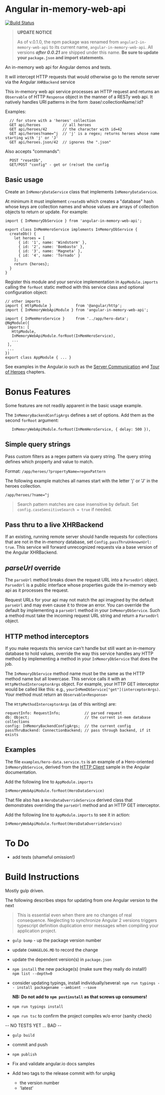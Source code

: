 # Angular in-memory-web-api
[![Build Status][travis-badge]][travis-badge-url]

>**UPDATE NOTICE**
>
>As of v.0.1.0, the npm package was renamed from `angular2-in-memory-web-api` to its current name,
`angular-in-memory-web-api`. All versions ***after 0.0.21*** are shipped under this name.
**Be sure to update your `package.json` and import statements**.

An in-memory web api for Angular demos and tests.

It will intercept HTTP requests that would otherwise go to the remote server
via the Angular `XHRBackend` service

This in-memory web api service processes an HTTP request and 
returns an `Observable` of HTTP `Response` object
in the manner of a RESTy web api.
It natively handles URI patterns in the form :base/:collectionName/:id?

Examples:
```
  // for store with a 'heroes' collection
  GET api/heroes          // all heroes
  GET api/heroes/42       // the character with id=42
  GET api/heroes?name=^j  // 'j' is a regex; returns heroes whose name starting with 'j' or 'J'
  GET api/heroes.json/42  // ignores the ".json"
```
Also accepts
  "commands":
  ```
    POST "resetDb",
    GET/POST "config" - get or (re)set the config
  ```

## Basic usage
Create an `InMemoryDataService` class that implements `InMemoryDataService`.

At minimum it must implement `createDb` which 
creates a "database" hash whose keys are collection names
and whose values are arrays of collection objects to return or update.
For example:
```
import { InMemoryDbService } from 'angular-in-memory-web-api';

export class InMemHeroService implements InMemoryDbService {
  createDb() {
    let heroes = [
      { id: '1', name: 'Windstorm' },
      { id: '2', name: 'Bombasto' },
      { id: '3', name: 'Magneta' },
      { id: '4', name: 'Tornado' }
    ];
    return {heroes};
  }
}
```

Register this module and your service implementation in `AppModule.imports`
calling the `forRoot` static method with this service class and optional configuration object:
```
// other imports
import { HttpModule }           from '@angular/http';
import { InMemoryWebApiModule } from 'angular-in-memory-web-api';

import { InMemHeroService }     from '../app/hero-data';
@NgModule({
 imports: [
   HttpModule,
   InMemoryWebApiModule.forRoot(InMemHeroService),
   ...
 ],
 ...
})
export class AppModule { ... }
```

See examples in the Angular.io such as the
[Server Communication](https://angular.io/docs/ts/latest/guide/server-communication.html) and
[Tour of Heroes](https://angular.io/docs/ts/latest/tutorial/toh-pt6.html) chapters.

# Bonus Features
Some features are not readily apparent in the basic usage example.

The `InMemoryBackendConfigArgs` defines a set of options. Add them as the second `forRoot` argument:
```
   InMemoryWebApiModule.forRoot(InMemHeroService, { delay: 500 }),
```

## Simple query strings
Pass custom filters as a regex pattern via query string. 
The query string defines which property and value to match.

Format: `/app/heroes/?propertyName=regexPattern`

The following example matches all names start with the letter 'j'  or 'J' in the heroes collection.

`/app/heroes/?name=^j`

>Search pattern matches are case insensitive by default. 
Set `config.caseSensitiveSearch = true` if needed.

## Pass thru to a live XHRBackend

If an existing, running remote server should handle requests for collections 
that are not in the in-memory database, set `Config.passThruUnknownUrl: true`.
This service will forward unrecognized requests via a base version of the Angular XHRBackend.

## _parseUrl_ override

The `parseUrl` method breaks down the request URL into a `ParsedUrl` object.
`ParsedUrl` is a public interface whose properties guide the in-memory web api
as it processes the request.

Request URLs for your api may not match the api imagined by the default `parseUrl` and may even cause it to throw an error.
You can override the default by implementing a `parseUrl` method in your `InMemoryDbService`.
Such a method must take the incoming request URL string and return a `ParsedUrl` object. 

## HTTP method interceptors

If you make requests this service can't handle but still want an in-memory database to hold values,
override the way this service handles any HTTP method by implementing a method in
your `InMemoryDbService` that does the job.

The `InMemoryDbService` method name must be the same as the HTTP method name but all lowercase.
This service calls it with an `HttpMethodInterceptorArgs` object.
For example, your HTTP GET interceptor would be called like this:
e.g., `yourInMemDbService["get"](interceptorArgs)`.
Your method must return an `Observable<Response>`

The `HttpMethodInterceptorArgs` (as of this writing) are:
```
requestInfo: RequestInfo;           // parsed request
db: Object;                         // the current in-mem database collections
config: InMemoryBackendConfigArgs;  // the current config
passThruBackend: ConnectionBackend; // pass through backend, if it exists
```
## Examples

The file `examples/hero-data.service.ts` is an example of a Hero-oriented `InMemoryDbService`,
derived from the [HTTP Client](https://angular.io/docs/ts/latest/guide/server-communication.html) 
sample in the Angular documentation.

Add the following line to `AppModule.imports`
```
InMemoryWebApiModule.forRoot(HeroDataService)
```
  
That file also has a `HeroDataOverrideService` derived class that demonstrates overriding
the `parseUrl` method and an HTTP GET interceptor.

Add the following line to `AppModule.imports` to see it in action:
```
InMemoryWebApiModule.forRoot(HeroDataOverrideService)
```

# To Do
* add tests (shameful omission!)

# Build Instructions

Mostly gulp driven.

The following describes steps for updating from one Angular version to the next

>This is essential even when there are no changes of real consequence.
Neglecting to synchronize Angular 2 versions
triggers typescript definition duplication error messages when
compiling your application project.

- `gulp bump` - up the package version number

- update `CHANGELOG.MD` to record the change

- update the dependent version(s) in `package.json`

- `npm install` the new package(s) (make sure they really do install!)<br>
   `npm list --depth=0`

- consider updating typings, install individually/several:
  `npm run typings -- install packagename --ambient --save`

   **NB: Do not add to `npm postinstall` as that screws up consumers!**

- `npm run typings install`

- `npm run tsc` to confirm the project compiles w/o error (sanity check)

 -- NO TESTS YET ... BAD --

- `gulp build`
- commit and push

- `npm publish`

- Fix and validate angular.io docs samples

- Add two tags to the release commit with for unpkg
  - the version number
  - 'latest'

[travis-badge]: https://travis-ci.org/angular/in-memory-web-api.svg?branch=master
[travis-badge-url]: https://travis-ci.org/angular/in-memory-web-api